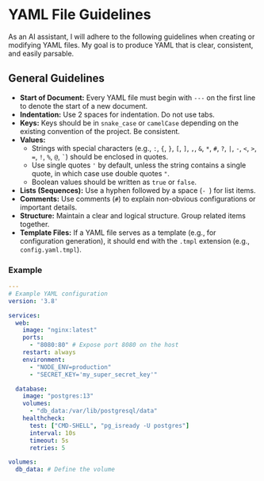 # YAML File Guidelines

As an AI assistant, I will adhere to the following guidelines when creating or modifying YAML files. My goal is to produce YAML that is clear, consistent, and easily parsable.

## General Guidelines

-   **Start of Document:** Every YAML file must begin with `---` on the first line to denote the start of a new document.
-   **Indentation:** Use 2 spaces for indentation. Do not use tabs.
-   **Keys:** Keys should be in `snake_case` or `camelCase` depending on the existing convention of the project. Be consistent.
-   **Values:**
    -   Strings with special characters (e.g., `:`, `{`, `}`, `[`, `]`, `,`, `&`, `*`, `#`, `?`, `|`, `-`, `<`, `>`, `=`, `!`, `%`, `@`, `` ` ``) should be enclosed in quotes.
    -   Use single quotes `'` by default, unless the string contains a single quote, in which case use double quotes `"`.
    -   Boolean values should be written as `true` or `false`.
-   **Lists (Sequences):** Use a hyphen followed by a space (`- `) for list items.
-   **Comments:** Use comments (`#`) to explain non-obvious configurations or important details.
-   **Structure:** Maintain a clear and logical structure. Group related items together.
-   **Template Files:** If a YAML file serves as a template (e.g., for configuration generation), it should end with the `.tmpl` extension (e.g., `config.yaml.tmpl`).

### Example

```yaml
---
# Example YAML configuration
version: '3.8'

services:
  web:
    image: "nginx:latest"
    ports:
      - "8080:80" # Expose port 8080 on the host
    restart: always
    environment:
      - "NODE_ENV=production"
      - "SECRET_KEY='my_super_secret_key'"

  database:
    image: "postgres:13"
    volumes:
      - "db_data:/var/lib/postgresql/data"
    healthcheck:
      test: ["CMD-SHELL", "pg_isready -U postgres"]
      interval: 10s
      timeout: 5s
      retries: 5

volumes:
  db_data: # Define the volume
```
